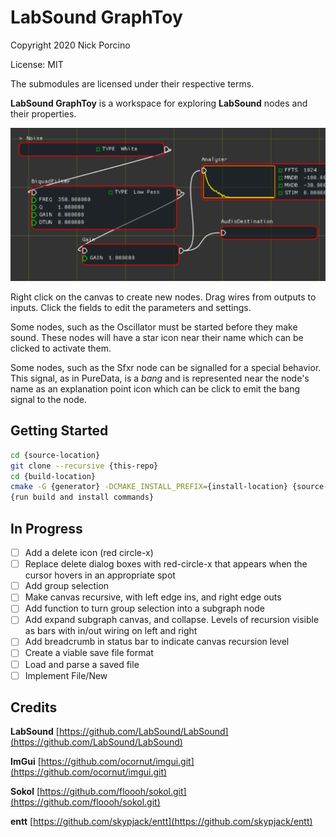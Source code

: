 
# LabSound GraphToy

Copyright 2020 Nick Porcino

License: MIT

The submodules are licensed under their respective terms.

**LabSound GraphToy** is a workspace for exploring **LabSound** nodes and their properties.

![Example](resources/preview.png)

Right click on the canvas to create new nodes. Drag wires from outputs to inputs. Click the fields to edit the parameters and settings.

Some nodes, such as the Oscillator must be started before they make sound. These nodes will have a star icon near their name which can be clicked to activate them.

Some nodes, such as the Sfxr node can be signalled for a special behavior. This signal, as in PureData, is a *bang* and is represented near the node's name as an explanation point icon which can be click to emit the bang signal to the node.

## Getting Started

````sh
cd {source-location}
git clone --recursive {this-repo}
cd {build-location}
cmake -G {generator} -DCMAKE_INSTALL_PREFIX={install-location} {source-location}
{run build and install commands}
````

## In Progress

- [ ] Add a delete icon (red circle-x)
- [ ] Replace delete dialog boxes with red-circle-x that appears when the cursor hovers in an appropriate spot
- [ ] Add group selection
- [ ] Make canvas recursive, with left edge ins, and right edge outs
- [ ] Add function to turn group selection into a subgraph node
- [ ] Add expand subgraph canvas, and collapse. Levels of recursion visible as bars with in/out wiring on left and right
- [ ] Add breadcrumb in status bar to indicate canvas recursion level
- [ ] Create a viable save file format
- [ ] Load and parse a saved file
- [ ] Implement File/New

## Credits

**LabSound** [https://github.com/LabSound/LabSound](https://github.com/LabSound/LabSound)

**ImGui** [https://github.com/ocornut/imgui.git](https://github.com/ocornut/imgui.git)

**Sokol** [https://github.com/floooh/sokol.git](https://github.com/floooh/sokol.git)

**entt** [https://github.com/skypjack/entt](https://github.com/skypjack/entt)
